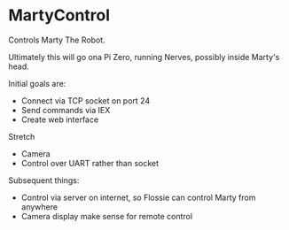 # MartyControl

Controls Marty The Robot.

Ultimately this will go ona  Pi Zero, running Nerves, possibly inside Marty's head.

Initial goals are:

* Connect via TCP socket on port 24
* Send commands via IEX
* Create web interface

Stretch

* Camera
* Control over UART rather than socket

Subsequent things:

* Control via server on internet, so Flossie can control Marty from anywhere
* Camera display make sense for remote control
